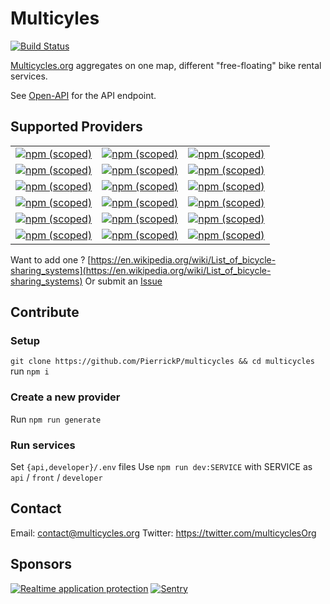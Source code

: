 # Multicyles

[![Build Status](https://travis-ci.org/PierrickP/multicycles.svg?branch=master)](https://travis-ci.org/PierrickP/multicycles)

[Multicycles.org](http://multicycles.org) aggregates on one map, different "free-floating" bike rental services.

See [Open-API](https://developer.multicycles.org/) for the API endpoint.

## Supported Providers

|                                                                                                                                                        |                                                                                                                                                        |                                                                                                                                                     |
| ------------------------------------------------------------------------------------------------------------------------------------------------------ | ------------------------------------------------------------------------------------------------------------------------------------------------------ | --------------------------------------------------------------------------------------------------------------------------------------------------- |
| [![npm (scoped)](https://img.shields.io/npm/v/@multicycles/bird.svg?label=Bird)](https://www.npmjs.com/package/@multicycles/bird)                      | [![npm (scoped)](https://img.shields.io/npm/v/@multicycles/hellobike.svg?label=Hellobike)](https://www.npmjs.com/package/@multicycles/hellobike)       | [![npm (scoped)](https://img.shields.io/npm/v/@multicycles/obike.svg?label=Obike)](https://www.npmjs.com/package/@multicycles/obike)                |
| [![npm (scoped)](https://img.shields.io/npm/v/@multicycles/byke.svg?label=Byke)](https://www.npmjs.com/package/@multicycles/byke)                      | [![npm (scoped)](https://img.shields.io/npm/v/@multicycles/indigowheel.svg?label=IndigoWheel)](https://www.npmjs.com/package/@multicycles/indigowheel) | [![npm (scoped)](https://img.shields.io/npm/v/@multicycles/ofo.svg?label=Ofo)](https://www.npmjs.com/package/@multicycles/ofo)                      |
| [![npm (scoped)](https://img.shields.io/npm/v/@multicycles/callabike.svg?label=Call%20a%20Bike)](https://www.npmjs.com/package/@multicycles/callabike) | [![npm (scoped)](https://img.shields.io/npm/v/@multicycles/jump.svg?label=Jump)](https://www.npmjs.com/package/@multicycles/jump)                      | [![npm (scoped)](https://img.shields.io/npm/v/@multicycles/pony.svg?label=Pony)](https://www.npmjs.com/package/@multicycles/pony)                   |
| [![npm (scoped)](https://img.shields.io/npm/v/@multicycles/coup.svg?label=Coup)](https://www.npmjs.com/package/@multicycles/coup)                      | [![npm (scoped)](https://img.shields.io/npm/v/@multicycles/lime.svg?label=Lime)](https://www.npmjs.com/package/@multicycles/lime)                      | [![npm (scoped)](https://img.shields.io/npm/v/@multicycles/spin.svg?label=Spin)](https://www.npmjs.com/package/@multicycles/spin)                   |
| [![npm (scoped)](https://img.shields.io/npm/v/@multicycles/donkey.svg?label=Donkey%20Republic)](https://www.npmjs.com/package/@multicycles/donkey)     | [![npm (scoped)](https://img.shields.io/npm/v/@multicycles/mobike.svg?label=Mobike)](https://www.npmjs.com/package/@multicycles/mobike)                | [![npm (scoped)](https://img.shields.io/npm/v/@multicycles/whitebikes.svg?label=WhiteBikes)](https://www.npmjs.com/package/@multicycles/whitebikes) |
| [![npm (scoped)](https://img.shields.io/npm/v/@multicycles/gobee.bike.svg?label=Gobee.bike)](https://www.npmjs.com/package/@multicycles/gobee.bike)    | [![npm (scoped)](https://img.shields.io/npm/v/@multicycles/nextbike.svg?label=Nextbike)](https://www.npmjs.com/package/@multicycles/nextbike)          | [![npm (scoped)](https://img.shields.io/npm/v/@multicycles/yobike.svg?label=Yobike)](https://www.npmjs.com/package/@multicycles/yobike)             |

Want to add one ? [https://en.wikipedia.org/wiki/List_of_bicycle-sharing_systems](https://en.wikipedia.org/wiki/List_of_bicycle-sharing_systems)
Or submit an [Issue](https://github.com/PierrickP/multicycles/issues/new)

## Contribute

### Setup

`git clone https://github.com/PierrickP/multicycles && cd multicycles`
run `npm i`

### Create a new provider

Run `npm run generate`

### Run services

Set `{api,developer}/.env` files
Use `npm run dev:SERVICE` with SERVICE as `api` / `front` / `developer`

## Contact

Email: contact@multicycles.org
Twitter: https://twitter.com/multicyclesOrg

## Sponsors

[![Realtime application protection](https://s3-eu-west-1.amazonaws.com/sqreen-assets/badges/20171107/sqreen-light-badge.svg)](https://www.sqreen.io/?utm_source=badge)
[![Sentry](https://developer.multicycles.org/sentry-logo-black.png)](https://sentry.io)
